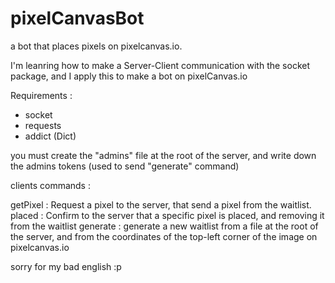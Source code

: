 # pixelCanvasBot
a bot that places pixels on pixelcanvas.io.

I'm leanring how to make a Server-Client communication with the socket package, and I apply this to make a bot on pixelCanvas.io

Requirements :
- socket
- requests
- addict (Dict)

you must create the "admins" file at the root of the server, and write down the admins tokens (used to send "generate" command)

clients commands :

getPixel : Request a pixel to the server, that send a pixel from the waitlist.
placed : Confirm to the server that a specific pixel is placed, and removing it from the waitlist
generate : generate a new waitlist from a file at the root of the server, and from the coordinates of the top-left corner of the image on pixelcanvas.io

sorry for my bad english :p

